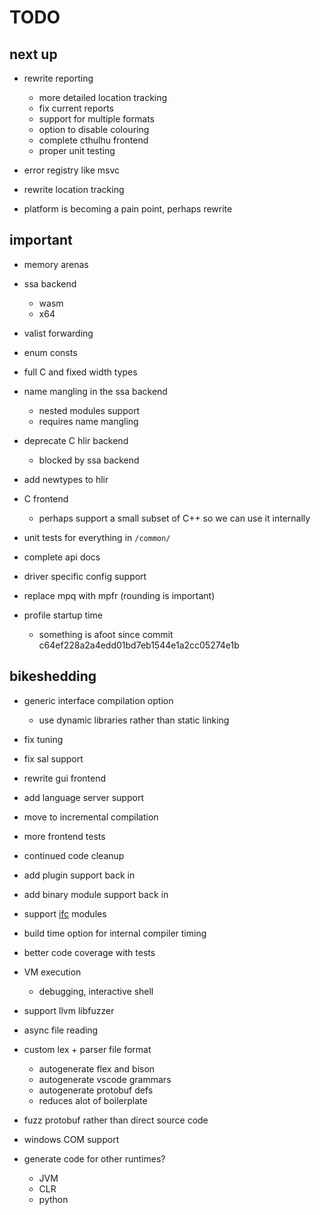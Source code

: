 # TODO

## next up

* rewrite reporting
    * more detailed location tracking
    * fix current reports
    * support for multiple formats
    * option to disable colouring
    * complete cthulhu frontend
    * proper unit testing

* error registry like msvc

* rewrite location tracking

* platform is becoming a pain point, perhaps rewrite

## important

* memory arenas

* ssa backend
    * wasm
    * x64

* valist forwarding
* enum consts
* full C and fixed width types

* name mangling in the ssa backend
    * nested modules support
    * requires name mangling

* deprecate C hlir backend
    * blocked by ssa backend

* add newtypes to hlir

* C frontend
    * perhaps support a small subset of C++ so we can use it internally

* unit tests for everything in `/common/`
* complete api docs
* driver specific config support
* replace mpq with mpfr (rounding is important)
* profile startup time
    * something is afoot since commit c64ef228a2a4edd01bd7eb1544e1a2cc05274e1b

## bikeshedding

* generic interface compilation option
    * use dynamic libraries rather than static linking

* fix tuning 
* fix sal support
* rewrite gui frontend
* add language server support
* move to incremental compilation
* more frontend tests
* continued code cleanup
* add plugin support back in
* add binary module support back in
* support [ifc](https://github.com/microsoft/ifc-spec) modules
* build time option for internal compiler timing
* better code coverage with tests
* VM execution
    * debugging, interactive shell
* support llvm libfuzzer
* async file reading

* custom lex + parser file format
    * autogenerate flex and bison
    * autogenerate vscode grammars
    * autogenerate protobuf defs 
    * reduces alot of boilerplate

* fuzz protobuf rather than direct source code
* windows COM support
* generate code for other runtimes?
    * JVM
    * CLR
    * python
